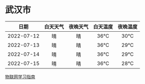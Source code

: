 # 武汉市
|日期|白天天气|夜晚天气|白天温度|夜晚温度|
|:--:|:--:|:--:|:--:|:--:|
|2022-07-12|晴|晴|36℃|30℃|
|2022-07-13|晴|晴|36℃|29℃|
|2022-07-14|晴|晴|36℃|29℃|
|2022-07-15|晴|晴|36℃|28℃|
 
[物联网学习指南](http://doc.lziqi.top/IoT)
